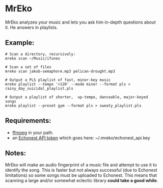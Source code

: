 MrEko
=====
MrEko analyzes your music and lets you ask him in-depth questions about it.  He answers in playlists.

Example:
--------
    # Scan a directory, recursively:
    mreko scan ~/Music/iTunes

    # Scan a set of files
    mreko scan jakob-semaphore.mp3 pelican-drought.mp3

    # Output a PLS playlist of fast, minor-key music
    mreko playlist --tempo '>120' --mode minor --format pls > rainy_day_suicidal_playlist.pls

    # Output a playlist of shorter,  up-tempo, danceable, major-keyed songs
    mreko playlist --preset gym --format pls > sweaty_playlist.pls

Requirements:
-------------
* [ffmpeg](http://www.ffmpeg.org/download.htmlr) in your path.
* an [Echonest API token](http://developer.echonest.com/) which goes here: ~/.mreko/echonest_api.key

Notes:
------
MrEko will make an audio fingerprint of a music file and attempt to use it to identify the song.  This is faster but not always successful (due to Echonest limitations) so some songs must be uploaded to Echonest.  This means that scanning a large and/or somewhat eclectic library **could take a good while**.
